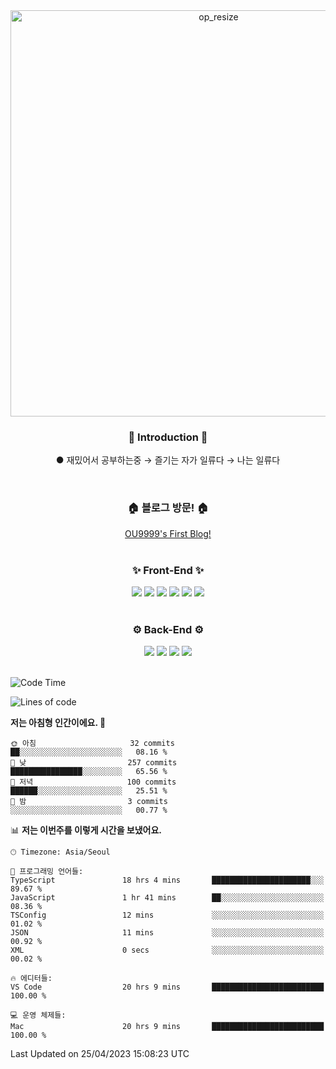 
<div align=center>
	<img width="650" alt="op_resize" src="https://user-images.githubusercontent.com/113419018/231088010-e65212ff-48c4-480d-bf25-7427638b6e93.png">
</div>


<div align=center>
	<h3>🙌 Introduction 🙌</h3>
	<p>● 재밌어서 공부하는중 → 즐기는 자가 일류다 → 나는 일류다</p>
	
</div>
<br>
<div align=center>
	<h3>🏠 블로그 방문! 🏠</h3>
	<a href="https://ou9999-next-js-blog.vercel.app/">OU9999's First Blog!</a>
</div>
<br>
<div align=center>
	<h3>✨ Front-End ✨</h3>
</div>
<div align="center">
	<img src="https://img.shields.io/badge/HTML5-E34F26?style=flat&logo=HTML5&logoColor=white" />
	<img src="https://img.shields.io/badge/CSS3-1572B6?style=flat&logo=CSS3&logoColor=white" />
	<img src="https://img.shields.io/badge/JavaScript-F7DF1E?style=flat&logo=JavaScript&logoColor=black" />
	<img src="https://img.shields.io/badge/React-61DAFB?style=flat&logo=React&logoColor=white" />
	<img src="https://img.shields.io/badge/TypeScript-3178C6?style=flat&logo=TypeScript&logoColor=white" />
	<img src="https://img.shields.io/badge/Next.js-000000?style=flat&logo=Next.js&logoColor=white" />
</div>

<br>

<div align=center>
	<h3>⚙️ Back-End ⚙️</h3>
</div>

<div align="center">
	<img src="https://img.shields.io/badge/Next.js-000000?style=flat&logo=Next.js&logoColor=white" />
	<img src="https://img.shields.io/badge/Python-3776AB?style=flat&logo=Python&logoColor=white" />
	<img src="https://img.shields.io/badge/Flask-000000?style=flat&logo=Flask&logoColor=white" />
	 <img src="https://img.shields.io/badge/Firebase-FFCA28?style=flat&logo=Firebase&logoColor=white" />
	 	
</div>
<br>

<!--START_SECTION:waka-->
![Code Time](http://img.shields.io/badge/Code%20Time-367%20hrs%2036%20mins-blue)

![Lines of code](https://img.shields.io/badge/%EC%A0%80%EB%8A%94%20%EC%97%AC%ED%83%9C%EA%B9%8C%EC%A7%80%20-1.6%20million%20%EC%A4%84%EC%9D%98%20%EC%BD%94%EB%93%9C%EB%A5%BC%20%EC%9E%91%EC%84%B1%ED%96%88%EC%96%B4%EC%9A%94.-blue)

**저는 아침형 인간이에요. 🐤** 

```text
🌞 아침                     32 commits          ██░░░░░░░░░░░░░░░░░░░░░░░   08.16 % 
🌆 낮　                     257 commits         ████████████████░░░░░░░░░   65.56 % 
🌃 저녁                     100 commits         ██████░░░░░░░░░░░░░░░░░░░   25.51 % 
🌙 밤　                     3 commits           ░░░░░░░░░░░░░░░░░░░░░░░░░   00.77 % 
```


📊 **저는 이번주를 이렇게 시간을 보냈어요.** 

```text
🕑︎ Timezone: Asia/Seoul

💬 프로그래밍 언어들: 
TypeScript               18 hrs 4 mins       ██████████████████████░░░   89.67 % 
JavaScript               1 hr 41 mins        ██░░░░░░░░░░░░░░░░░░░░░░░   08.36 % 
TSConfig                 12 mins             ░░░░░░░░░░░░░░░░░░░░░░░░░   01.02 % 
JSON                     11 mins             ░░░░░░░░░░░░░░░░░░░░░░░░░   00.92 % 
XML                      0 secs              ░░░░░░░░░░░░░░░░░░░░░░░░░   00.02 % 

🔥 에디터들: 
VS Code                  20 hrs 9 mins       █████████████████████████   100.00 % 

💻 운영 체제들: 
Mac                      20 hrs 9 mins       █████████████████████████   100.00 % 
```


 Last Updated on 25/04/2023 15:08:23 UTC
<!--END_SECTION:waka-->
